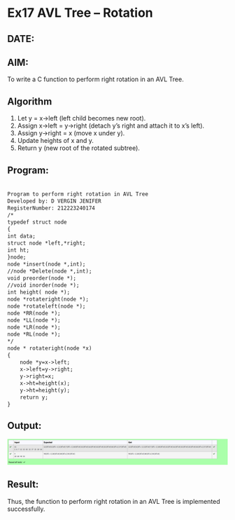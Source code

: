 # Ex17 AVL Tree – Rotation
## DATE:
## AIM:
To write a C function to perform right rotation in an AVL Tree.

## Algorithm
1. Let y = x->left (left child becomes new root).
2. Assign x->left = y->right (detach y’s right and attach it to x’s left).
3. Assign y->right = x (move x under y).
4. Update heights of x and y.
5. Return y (new root of the rotated subtree).   

## Program:
```

Program to perform right rotation in AVL Tree
Developed by: D VERGIN JENIFER
RegisterNumber: 212223240174
/*
typedef struct node
{
int data;
struct node *left,*right;
int ht;
}node;
node *insert(node *,int);
//node *Delete(node *,int);
void preorder(node *);
//void inorder(node *);
int height( node *);
node *rotateright(node *);
node *rotateleft(node *);
node *RR(node *);
node *LL(node *);
node *LR(node *);
node *RL(node *);
*/
node * rotateright(node *x)
{
    node *y=x->left;
    x->left=y->right;
    y->right=x;
    x->ht=height(x);
    y->ht=height(y);
    return y;
}

```

## Output:

![output](img/rr.png)

## Result:
Thus, the function to perform right rotation in an AVL Tree is implemented successfully.
